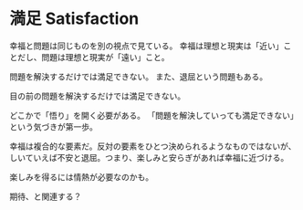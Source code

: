# 満足 Satisfaction

幸福と問題は同じものを別の視点で見ている。
幸福は理想と現実は「近い」ことだし、問題は理想と現実が「遠い」こと。

問題を解決するだけでは満足できない。
また、退屈という問題もある。

目の前の問題を解決するだけでは満足できない。

どこかで「悟り」を開く必要がある。
「問題を解決していっても満足できない」という気づきが第一歩。

幸福は複合的な要素だ。反対の要素をひとつ決められるようなものではないが、しいていえば不安と退屈。つまり、楽しみと安らぎがあれば幸福に近づける。

楽しみを得るには情熱が必要なのかも。

期待、と関連する？
